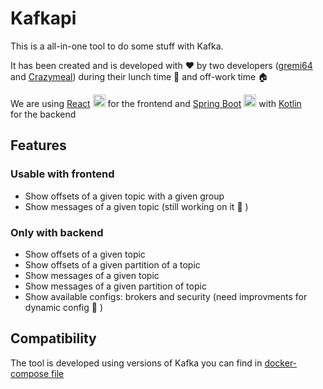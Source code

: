 # Kafkapi

This is a all-in-one tool to do some stuff with Kafka. 

It has been created and is developed with :heart: by two developers ([gremi64](https://github.com/gremi64) and [Crazymeal](https://github.com/CrazyMeal)) during their lunch time :pizza: and off-work time :house:

We are using [React](https://reactjs.org/) <img src="https://humancoders-formations.s3.amazonaws.com/uploads/course/logo/77/formation-reactjs.png" width="20px"/> for the frontend and [Spring Boot](https://spring.io/projects/spring-boot) <img src="https://cdn-images-1.medium.com/max/856/1*O68LbDvD5Dcsnez73M7v4Q.png" width="20px"/> with [Kotlin](https://kotlinlang.org/) <img src="https://upload.wikimedia.org/wikipedia/commons/thumb/7/74/Kotlin-logo.svg/2000px-Kotlin-logo.svg.png" width="15px"/> for the backend

## Features

### Usable with frontend

- Show offsets of a given topic with a given group
- Show messages of a given topic (still working on it :hammer: )

### Only with backend

- Show offsets of a given topic
- Show offsets of a given partition of a topic
- Show messages of a given topic
- Show messages of a given partition of topic
- Show available configs: brokers and security (need improvments for dynamic config :hammer: )

## Compatibility
The tool is developed using versions of Kafka you can find in [docker-compose file](/src/main/resources/docker-compose.yml)

